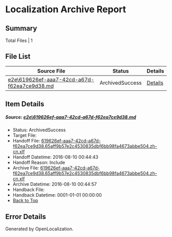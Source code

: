 # <a name='report-top'></a> Localization Archive Report

## Summary
 Total Files | 1

## File List
 Source File | Status | Details 
 ----------- | ------ | ------- 
 [e2e\619626ef-aaa7-42cd-a67d-f62ea7ce9d38.md](https://github.com/OpenLocalizationTestOrg/oltest/blob/aa79648c91d6480ef7c5c4ccc35e9bb295398c9a/e2e/619626ef-aaa7-42cd-a67d-f62ea7ce9d38.md) | ArchivedSuccess | [Details](#15f8fb891021887603a81453cdf89d83b357b1241)

## Item Details
##### <a name='15f8fb891021887603a81453cdf89d83b357b1241'></a> Source: [e2e\619626ef-aaa7-42cd-a67d-f62ea7ce9d38.md](https://github.com/OpenLocalizationTestOrg/oltest/blob/aa79648c91d6480ef7c5c4ccc35e9bb295398c9a/e2e/619626ef-aaa7-42cd-a67d-f62ea7ce9d38.md)
* Status: ArchivedSuccess
* Target File: 
* Handoff File: [619626ef-aaa7-42cd-a67d-f62ea7ce9d38.65aff9b57e2c4530835dbf6bb98fa4673abbe504.zh-cn.xlf](https://github.com/OpenLocalizationTestOrg/olhandoff-e2e/blob/9f4001815095eade1059f71ffa1c53e672689952/ol-handoff/OpenLocalizationTestOrg/ol-test-zhcn/ci/ht/619626ef-aaa7-42cd-a67d-f62ea7ce9d38.65aff9b57e2c4530835dbf6bb98fa4673abbe504.zh-cn.xlf)
* Handoff Datetime: 2016-08-10 00:44:43
* Handoff Reason: Include
* Archive File: [619626ef-aaa7-42cd-a67d-f62ea7ce9d38.65aff9b57e2c4530835dbf6bb98fa4673abbe504.zh-cn.xlf](https://github.com/OpenLocalizationTestOrg/olhandoff-e2e/blob/506341070fe11474868c223affc6f85baf5ac98c/ol-archive/OpenLocalizationTestOrg/ol-test-zhcn/ci/ht/619626ef-aaa7-42cd-a67d-f62ea7ce9d38.65aff9b57e2c4530835dbf6bb98fa4673abbe504.zh-cn.xlf)
* Archive Datetime: 2016-08-10 00:44:57
* Handback File: 
* Handback Datetime: 0001-01-01 00:00:00
* [Back to Top](#report-top)


## Error Details

Generated by OpenLocalization.
